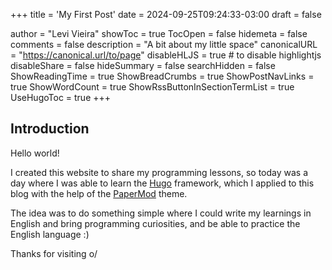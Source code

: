 +++
title = 'My First Post'
date = 2024-09-25T09:24:33-03:00
draft = false

author = "Levi Vieira"
showToc = true
TocOpen = false
hidemeta = false
comments = false
description = "A bit about my little space"
canonicalURL = "https://canonical.url/to/page"
disableHLJS = true # to disable highlightjs
disableShare = false
hideSummary = false
searchHidden = false
ShowReadingTime = true
ShowBreadCrumbs = true
ShowPostNavLinks = true
ShowWordCount = true
ShowRssButtonInSectionTermList = true
UseHugoToc = true
+++

## Introduction

Hello world!

I created this website to share my programming lessons, so today was a day where I was able to learn the [Hugo](https://gohugo.io) framework, which I applied to this blog with the help of the [PaperMod](https://github.com/adityatelange/hugo-PaperMod/) theme.

The idea was to do something simple where I could write my learnings in English and bring programming curiosities, and be able to practice the English language :)

Thanks for visiting o/
